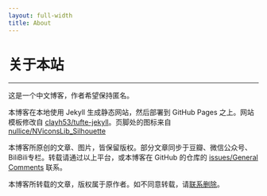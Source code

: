 ```yaml
---
layout: full-width
title: About
---
```


# 关于本站

<hr class="slender">

这是一个中文博客，作者希望保持匿名。

本博客在本地使用 Jekyll 生成静态网站，然后部署到 GitHub Pages 之上。网站模板修改自 [clayh53/tufte-jekyll](https://github.com/clayh53/tufte-jekyll)。页脚处的图标来自 [nullice/NViconsLib_Silhouette](https://github.com/nullice/NViconsLib_Silhouette)

本博客所原创的文章、图片，皆保留版权。部分文章同步于豆瓣、微信公众号、BiliBili专栏。转载请通过以上平台，或本博客在 GitHub 的仓库的 [issues/General Comments](https://github.com/MountAye/blog/milestone/1) 联系。

本博客所转载的文章，版权属于原作者。如不同意转载，请[联系删除](https://github.com/MountAye/blog/milestone/1)。
